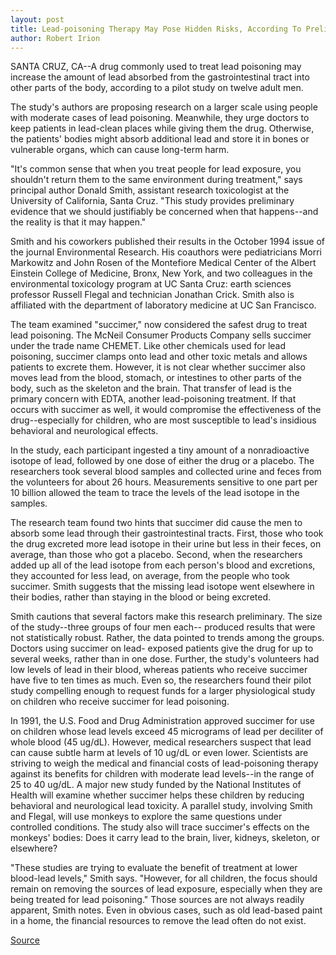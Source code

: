 ```yaml
---
layout: post
title: Lead-poisoning Therapy May Pose Hidden Risks, According To Preliminary Research
author: Robert Irion
---
```


SANTA CRUZ, CA--A drug commonly used to treat lead poisoning may  increase the amount of lead absorbed from the gastrointestinal tract  into other parts of the body, according to a pilot study on twelve  adult men.

The study's authors are proposing research on a larger scale  using people with moderate cases of lead poisoning. Meanwhile, they  urge doctors to keep patients in lead-clean places while giving them  the drug. Otherwise, the patients' bodies might absorb additional  lead and store it in bones or vulnerable organs, which can cause  long-term harm.

"It's common sense that when you treat people for lead  exposure, you shouldn't return them to the same environment during  treatment," says principal author Donald Smith, assistant research  toxicologist at the University of California, Santa Cruz. "This study  provides preliminary evidence that we should justifiably be  concerned when that happens--and the reality is that it may happen."

Smith and his coworkers published their results in the October  1994 issue of the journal Environmental Research. His coauthors  were pediatricians Morri Markowitz and John Rosen of the  Montefiore Medical Center of the Albert Einstein College of Medicine,  Bronx, New York, and two colleagues in the environmental toxicology  program at UC Santa Cruz: earth sciences professor Russell Flegal  and technician Jonathan Crick. Smith also is affiliated with the  department of laboratory medicine at UC San Francisco.

The team examined "succimer," now considered the safest drug  to treat lead poisoning. The McNeil Consumer Products Company sells  succimer under the trade name CHEMET. Like other chemicals used  for lead poisoning, succimer clamps onto lead and other toxic metals  and allows patients to excrete them. However, it is not clear  whether succimer also moves lead from the blood, stomach, or  intestines to other parts of the body, such as the skeleton and the  brain. That transfer of lead is the primary concern with EDTA,  another lead-poisoning treatment. If that occurs with succimer as  well, it would compromise the effectiveness of the drug--especially  for children, who are most susceptible to lead's insidious behavioral  and neurological effects.

In the study, each participant ingested a tiny amount of a  nonradioactive isotope of lead, followed by one dose of either the  drug or a placebo. The researchers took several blood samples and  collected urine and feces from the volunteers for about 26 hours.  Measurements sensitive to one part per 10 billion allowed the team  to trace the levels of the lead isotope in the samples.

The research team found two hints that succimer did cause the  men to absorb some lead through their gastrointestinal tracts. First,  those who took the drug excreted more lead isotope in their urine  but less in their feces, on average, than those who got a placebo.  Second, when the researchers added up all of the lead isotope from  each person's blood and excretions, they accounted for less lead, on  average, from the people who took succimer. Smith suggests that the  missing lead isotope went elsewhere in their bodies, rather than  staying in the blood or being excreted.

Smith cautions that several factors make this research  preliminary. The size of the study--three groups of four men each-- produced results that were not statistically robust. Rather, the data  pointed to trends among the groups. Doctors using succimer on lead- exposed patients give the drug for up to several weeks, rather than  in one dose. Further, the study's volunteers had low levels of lead in  their blood, whereas patients who receive succimer have five to ten  times as much. Even so, the researchers found their pilot study  compelling enough to request funds for a larger physiological study  on children who receive succimer for lead poisoning.

In 1991, the U.S. Food and Drug Administration approved  succimer for use on children whose lead levels exceed 45  micrograms of lead per deciliter of whole blood (45 ug/dL). However,  medical researchers suspect that lead can cause subtle harm at  levels of 10 ug/dL or even lower. Scientists are striving to weigh  the medical and financial costs of lead-poisoning therapy against its  benefits for children with moderate lead levels--in the range of 25  to 40 ug/dL. A major new study funded by the National Institutes of  Health will examine whether succimer helps these children by  reducing behavioral and neurological lead toxicity. A parallel study,  involving Smith and Flegal, will use monkeys to explore the same  questions under controlled conditions. The study also will trace  succimer's effects on the monkeys' bodies: Does it carry lead to the  brain, liver, kidneys, skeleton, or elsewhere?

"These studies are trying to evaluate the benefit of treatment  at lower blood-lead levels," Smith says. "However, for all children,  the focus should remain on removing the sources of lead exposure,  especially when they are being treated for lead poisoning." Those  sources are not always readily apparent, Smith notes. Even in  obvious cases, such as old lead-based paint in a home, the financial  resources to remove the lead often do not exist.

[Source](http://www1.ucsc.edu/news_events/press_releases/archive/94-95/11-94/110994-Lead-poisoning_ther.html "Permalink to 110994-Lead-poisoning_ther")
